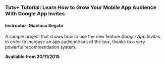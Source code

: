 ### Tuts+ Tutorial: Learn How to Grow Your Mobile App Audience With Google App Invites

#### Instructor: Gianluca Segato

A sample project that shows how to use the new feature *Google App Invites* in order to increase an app audience out of the box, thanks to a very powerful recommendation system.

**Available from 20/11/2015**